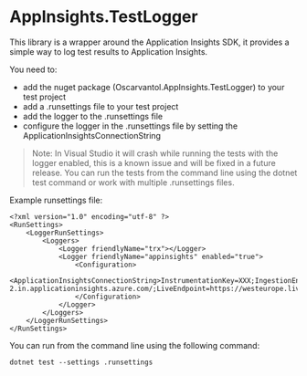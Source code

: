 # AppInsights.TestLogger

This library is a wrapper around the Application Insights SDK, it provides a simple way to log test results to Application Insights.

You need to:
- add the nuget package (Oscarvantol.AppInsights.TestLogger) to your test project
- add a .runsettings file to your test project
- add the logger to the .runsettings file
- configure the logger in the .runsettings file by setting the ApplicationInsightsConnectionString 

> Note: In Visual Studio it will crash while running the tests with the logger enabled, this is a known issue and will be fixed in a future release. You can run the tests from the command line using the dotnet test command or work with multiple .runsettings files.

Example runsettings file:
```
<?xml version="1.0" encoding="utf-8" ?>
<RunSettings>
	<LoggerRunSettings>
		<Loggers>
			<Logger friendlyName="trx"></Logger>
			<Logger friendlyName="appinsights" enabled="true">
				<Configuration>
					<ApplicationInsightsConnectionString>InstrumentationKey=XXX;IngestionEndpoint=https://westeurope-2.in.applicationinsights.azure.com/;LiveEndpoint=https://westeurope.livediagnostics.monitor.azure.com/</ApplicationInsightsConnectionString>
				</Configuration>
			</Logger>
		</Loggers>
	</LoggerRunSettings>
</RunSettings>
```

You can run from the command line using the following command:
```
dotnet test --settings .runsettings
```

